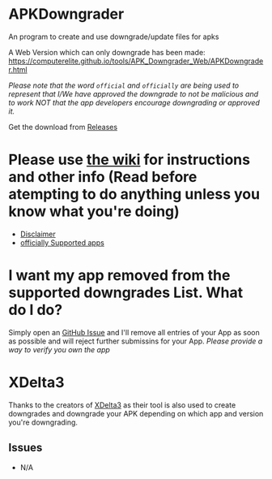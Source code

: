 # APKDowngrader
An program to create and use downgrade/update files for apks

A Web Version which can only downgrade has been made: https://computerelite.github.io/tools/APK_Downgrader_Web/APKDowngrader.html

_Please note that the word `official` and `officially` are being used to represent that I/We have approved the downgrade to not be malicious and to work NOT that the app developers encourage downgrading or approved it._

Get the download from [Releases](https://github.com/ComputerElite/APKDowngrader/releases)

# Please use [the wiki](https://github.com/ComputerElite/wiki/wiki/APK-Downgrader) for instructions and other info (**Read before atempting to do anything** unless you know what you're doing)
- [Disclaimer](https://github.com/ComputerElite/wiki/wiki/APK-Downgrader#disclaimer)
- [officially Supported apps](https://github.com/ComputerElite/wiki/wiki/APK-Downgrader#officially-supported-app-downgrades)

# I want my app removed from the supported downgrades List. What do I do?
Simply open an [GitHub Issue](https://github.com/ComputerElite/APKDowngrader/issues/new?assignees=ComputerElite&labels=App+Removal&template=app-removal.md&title=%5BApp+Removal%5D) and I'll remove all entries of your App as soon as possible and will reject further submissins for your App.
_Please provide a way to verify you own the app_

# XDelta3
Thanks to the creators of [XDelta3](https://github.com/jmacd/xdelta-gpl) as their tool is also used to create downgrades and downgrade your APK depending on which app and version you're downgrading.

## Issues
- N/A
